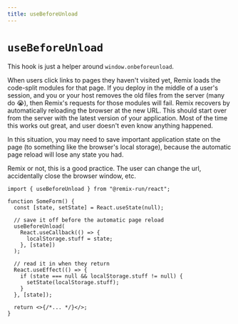 ```yaml
---
title: useBeforeUnload
---
```


# `useBeforeUnload`

This hook is just a helper around `window.onbeforeunload`.

When users click links to pages they haven't visited yet, Remix loads the code-split modules for that page. If you deploy in the middle of a user's session, and you or your host removes the old files from the server (many do 😭), then Remix's requests for those modules will fail. Remix recovers by automatically reloading the browser at the new URL. This should start over from the server with the latest version of your application. Most of the time this works out great, and user doesn't even know anything happened.

In this situation, you may need to save important application state on the page (to something like the browser's local storage), because the automatic page reload will lose any state you had.

Remix or not, this is a good practice. The user can change the url, accidentally close the browser window, etc.

```tsx lines=[1,7-11]
import { useBeforeUnload } from "@remix-run/react";

function SomeForm() {
  const [state, setState] = React.useState(null);

  // save it off before the automatic page reload
  useBeforeUnload(
    React.useCallback(() => {
      localStorage.stuff = state;
    }, [state])
  );

  // read it in when they return
  React.useEffect(() => {
    if (state === null && localStorage.stuff != null) {
      setState(localStorage.stuff);
    }
  }, [state]);

  return <>{/*... */}</>;
}
```

